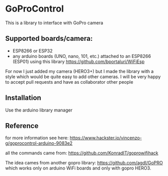 # GoProControl
This is a library to interface with GoPro camera

## Supported boards/camera:
- ESP8266 or ESP32
- any arduino boards (UNO, nano, 101, etc.) attached to an ESP8266 (ESP01) using this library https://github.com/bportaluri/WiFiEsp

For now I just added my camera (HERO3+) but I made the library with a style which would be quite easy to add other cameras. I will be very happy to accept pull requests and have as collaborator other people

## Installation

Use the arduino library manager

## Reference

for more information see here: https://www.hackster.io/vincenzo-g/goprocontrol-arduino-9083e2

all the commands came from: https://github.com/KonradIT/goprowifihack

The idea cames from another gopro library: https://github.com/agdl/GoPRO which works only on arduino WiFi boards and only with gopro HERO3.
